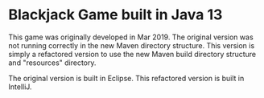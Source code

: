 # Blackjack Game built in Java 13

This game was originally developed in Mar 2019. The original version was not running correctly
in the new Maven directory structure. This version is simply a refactored version to use the new
Maven build directory structure and "resources" directory.

<p>
The original version is built in Eclipse. This refactored version is built in IntelliJ.
</p>


